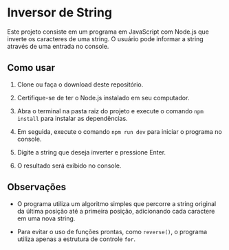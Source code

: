 Inversor de String
==================

Este projeto consiste em um programa em JavaScript com Node.js que inverte os caracteres de uma string. O usuário pode informar a string através de uma entrada no console.

Como usar
---------

1.  Clone ou faça o download deste repositório.

2.  Certifique-se de ter o Node.js instalado em seu computador.

3.  Abra o terminal na pasta raiz do projeto e execute o comando `npm install` para instalar as dependências.

4.  Em seguida, execute o comando `npm run dev` para iniciar o programa no console.

5.  Digite a string que deseja inverter e pressione Enter.

6.  O resultado será exibido no console.

Observações
-----------

-   O programa utiliza um algoritmo simples que percorre a string original da última posição até a primeira posição, adicionando cada caractere em uma nova string.

-   Para evitar o uso de funções prontas, como `reverse()`, o programa utiliza apenas a estrutura de controle `for`.
